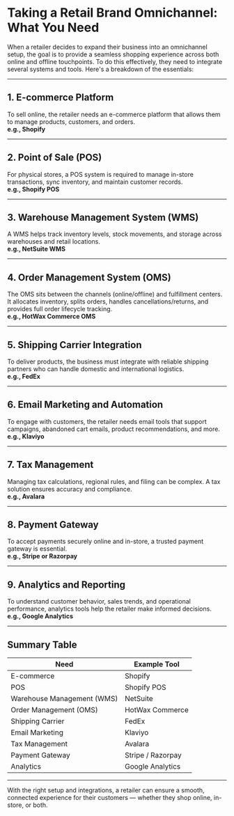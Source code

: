 # Taking a Retail Brand Omnichannel: What You Need

When a retailer decides to expand their business into an omnichannel setup, the goal is to provide a seamless shopping experience across both online and offline touchpoints. To do this effectively, they need to integrate several systems and tools. Here's a breakdown of the essentials:

---

## 1. E-commerce Platform  
To sell online, the retailer needs an e-commerce platform that allows them to manage products, customers, and orders.  
**e.g., Shopify**

---

## 2. Point of Sale (POS)  
For physical stores, a POS system is required to manage in-store transactions, sync inventory, and maintain customer records.  
**e.g., Shopify POS**

---

## 3. Warehouse Management System (WMS)  
A WMS helps track inventory levels, stock movements, and storage across warehouses and retail locations.  
**e.g., NetSuite WMS**

---

## 4. Order Management System (OMS)  
The OMS sits between the channels (online/offline) and fulfillment centers. It allocates inventory, splits orders, handles cancellations/returns, and provides full order lifecycle tracking.  
**e.g., HotWax Commerce OMS**

---

## 5. Shipping Carrier Integration  
To deliver products, the business must integrate with reliable shipping partners who can handle domestic and international logistics.  
**e.g., FedEx**

---

## 6. Email Marketing and Automation  
To engage with customers, the retailer needs email tools that support campaigns, abandoned cart emails, product recommendations, and more.  
**e.g., Klaviyo**

---

## 7. Tax Management  
Managing tax calculations, regional rules, and filing can be complex. A tax solution ensures accuracy and compliance.  
**e.g., Avalara**

---

## 8. Payment Gateway  
To accept payments securely online and in-store, a trusted payment gateway is essential.  
**e.g., Stripe or Razorpay**

---

## 9. Analytics and Reporting  
To understand customer behavior, sales trends, and operational performance, analytics tools help the retailer make informed decisions.  
**e.g., Google Analytics**

---

## Summary Table

| Need                       | Example Tool         |
|----------------------------|----------------------|
| E-commerce                 | Shopify              |
| POS                        | Shopify POS          |
| Warehouse Management (WMS) | NetSuite             |
| Order Management (OMS)     | HotWax Commerce      |
| Shipping Carrier           | FedEx                |
| Email Marketing            | Klaviyo              |
| Tax Management             | Avalara              |
| Payment Gateway            | Stripe / Razorpay    |
| Analytics                  | Google Analytics     |

---

With the right setup and integrations, a retailer can ensure a smooth, connected experience for their customers — whether they shop online, in-store, or both.